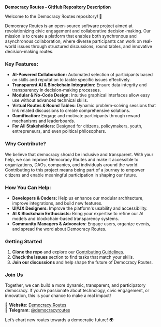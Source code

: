 **Democracy Routes - GitHub Repository Description**

Welcome to the Democracy Routes repository! 🎉

Democracy Routes is an open-source software project aimed at revolutionizing civic engagement and collaborative decision-making. Our mission is to create a platform that enables both synchronous and asynchronous collaboration, where diverse participants can work on real-world issues through structured discussions, round tables, and innovative decision-making routes.

### Key Features:
- **AI-Powered Collaboration:** Automated selection of participants based on skills and reputation to tackle specific issues effectively.
- **Transparent AI & Blockchain Integration:** Ensure data integrity and transparency in decision-making processes.
- **Modular & No-Code Design:** Intuitive graphical interfaces allow easy use without advanced technical skills.
- **Virtual Routes & Round Tables:** Dynamic problem-solving sessions that link related discussions to create comprehensive solutions.
- **Gamification:** Engage and motivate participants through reward mechanisms and leaderboards.
- **For All Stakeholders:** Designed for citizens, policymakers, youth, entrepreneurs, and even political philosophers.

### Why Contribute?
We believe that democracy should be inclusive and transparent. With your help, we can improve Democracy Routes and make it accessible to organizations, DAOs, companies, and individuals around the world. Contributing to this project means being part of a journey to empower citizens and enable meaningful participation in shaping our future.

### How You Can Help:
- **Developers & Coders:** Help us enhance our modular architecture, improve integrations, and build new features.
- **UI/UX Designers:** Improve the platform's usability and accessibility.
- **AI & Blockchain Enthusiasts:** Bring your expertise to refine our AI models and blockchain-based transparency systems.
- **Community Managers & Advocates:** Engage users, organize events, and spread the word about Democracy Routes.

### Getting Started
1. **Clone the repo** and explore our [Contributing Guidelines](link-to-guidelines).
2. **Check the Issues** section to find tasks that match your skills.
3. **Join our discussions** and help shape the future of Democracy Routes.

### Join Us
Together, we can build a more dynamic, transparent, and participatory democracy. If you’re passionate about technology, civic engagement, or innovation, this is your chance to make a real impact!

🔗 **Website:** [Democracy Routes](https://democracyroutes.com)  
📧 **Telegram:** [@democracyroutes](https://t.me/DemocracyRoutes)  

Let’s chart new routes towards a democratic future! 🌍
